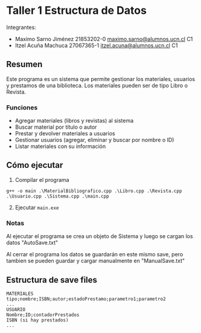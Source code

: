 # Taller 1 Estructura de Datos
Integrantes: 
* Maximo Sarno Jiménez  21853202-0  maximo.sarno@alumnos.ucn.cl  C1
* Itzel Acuña Machuca   27067365-1  itzel.acuna@alumnos.ucn.cl   C1

## Resumen

Este programa es un sistema que permite gestionar los materiales, usuarios y prestamos de una biblioteca. Los materiales pueden ser de tipo Libro o Revista.

### Funciones

* Agregar materiales (libros y revistas) al sistema
* Buscar material por título o autor
* Prestar y devolver materiales a usuarios
* Gestionar usuarios (agregar, eliminar y buscar por nombre o ID)
* Listar materiales con su información

## Cómo ejecutar

1. Compilar el programa 
```
g++ -o main .\MaterialBibliografico.cpp .\Libro.cpp .\Revista.cpp .\Usuario.cpp .\Sistema.cpp .\main.cpp
```

2. Ejecutar `main.exe`


### Notas
Al ejecutar el programa se crea un objeto de Sistema y luego se cargan los datos "AutoSave.txt"

Al cerrar el programa los datos se guardarán en este mismo save, pero tambien se pueden guardar y cargar manualmente en "ManualSave.txt"

## Estructura de save files

```
MATERIALES
tipo;nombre;ISBN;autor;estadoPrestamo;parametro1;parametro2
...
USUARIO
Nombre;ID;contadorPrestados
ISBN (si hay prestados)
...

```
